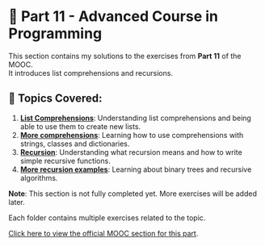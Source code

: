 # 📂 Part 11 - Advanced Course in Programming

This section contains my solutions to the exercises from **Part 11** of the MOOC.  
It introduces list comprehensions and recursions.

## 📌 Topics Covered:

1. [**List Comprehensions**](https://github.com/MadalenaAndrade/Python-Learning-Exercises/tree/main/Part-11-Advanced-Course-in-Programming/1_List_Comprehensions): Understanding list comprehensions and being able to use them to create new lists.
2. [**More comprehensions**](https://github.com/MadalenaAndrade/Python-Learning-Exercises/tree/main/Part-11-Advanced-Course-in-Programming/2_More_Comprehensions): Learning how to use comprehensions with strings, classes and dictionaries.
3. [**Recursion**](https://github.com/MadalenaAndrade/Python-Learning-Exercises/tree/main/Part-11-Advanced-Course-in-Programming/3_Recursion): Understanding what recursion means and how to write simple recursive functions.
4. [**More recursion examples**](https://github.com/MadalenaAndrade/Python-Learning-Exercises/tree/main/Part-11-Advanced-Course-in-Programming/4_More_Recursion_Examples): Learning about binary trees and recursive algorithms.

**Note**: This section is not fully completed yet. More exercises will be added later.

Each folder contains multiple exercises related to the topic.

[Click here to view the official MOOC section for this part](https://programming-25.mooc.fi/part-11).
